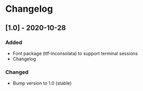 # Changelog

## [1.0] - 2020-10-28

### Added

- Font package (ttf-inconsolata) to support terminal sessions
- Changelog

### Changed

- Bump version to 1.0 (stable)
